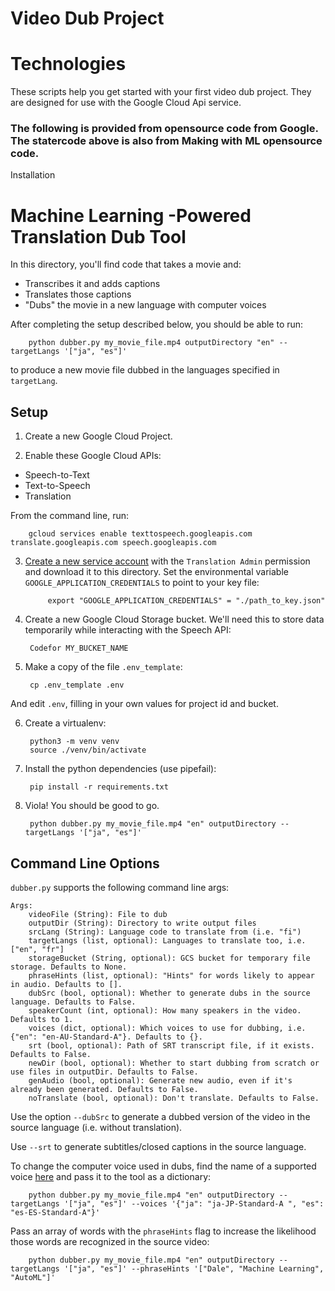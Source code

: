 # Video Dub Project



# Technologies








These scripts help you get started with your first video dub project. They are designed for use with the Google Cloud Api service.


### The following is provided from opensource code from Google. The statercode above is also from Making with ML opensource code. 
Installation 

# Machine Learning -Powered Translation Dub Tool

In this directory, you'll find code that takes a movie and:
- Transcribes it and adds captions
- Translates those captions
- "Dubs" the movie in a new language with computer voices

After completing the setup described below, you should be able to run:

        python dubber.py my_movie_file.mp4 outputDirectory "en" --targetLangs '["ja", "es"]'

to produce a new movie file dubbed in the languages specified in `targetLang`. 


## Setup

1. Create a new Google Cloud Project.

2. Enable these Google Cloud APIs:

- Speech-to-Text
- Text-to-Speech
- Translation

From the command line, run:
        
        gcloud services enable texttospeech.googleapis.com translate.googleapis.com speech.googleapis.com    

3. [Create a new service account](https://cloud.google.com/iam/docs/creating-managing-service-accounts) with the `Translation Admin` permission and download it to this directory. Set the environmental variable `GOOGLE_APPLICATION_CREDENTIALS` to point to your key file:

            export "GOOGLE_APPLICATION_CREDENTIALS" = "./path_to_key.json"

4. Create a new Google Cloud Storage bucket. We'll need this to store data temporarily while interacting with the Speech API:

        Codefor MY_BUCKET_NAME

4. Make a copy of the file `.env_template`:

        cp .env_template .env
    
And edit `.env`, filling in your own values for project id and bucket.

6. Create a virtualenv:

        python3 -m venv venv
        source ./venv/bin/activate

7. Install the python dependencies (use pipefail):

        pip install -r requirements.txt

8. Viola! You should be good to go.

        python dubber.py my_movie_file.mp4 "en" outputDirectory --targetLangs '["ja", "es"]'

## Command Line Options

`dubber.py` supports the following command line args:

    Args:
        videoFile (String): File to dub
        outputDir (String): Directory to write output files
        srcLang (String): Language code to translate from (i.e. "fi")
        targetLangs (list, optional): Languages to translate too, i.e. ["en", "fr"]
        storageBucket (String, optional): GCS bucket for temporary file storage. Defaults to None.
        phraseHints (list, optional): "Hints" for words likely to appear in audio. Defaults to [].
        dubSrc (bool, optional): Whether to generate dubs in the source language. Defaults to False.
        speakerCount (int, optional): How many speakers in the video. Defaults to 1.
        voices (dict, optional): Which voices to use for dubbing, i.e. {"en": "en-AU-Standard-A"}. Defaults to {}.
        srt (bool, optional): Path of SRT transcript file, if it exists. Defaults to False.
        newDir (bool, optional): Whether to start dubbing from scratch or use files in outputDir. Defaults to False.
        genAudio (bool, optional): Generate new audio, even if it's already been generated. Defaults to False.
        noTranslate (bool, optional): Don't translate. Defaults to False.

Use the option `--dubSrc` to generate a dubbed version of the video in the source language (i.e. without translation).

Use `--srt` to generate subtitles/closed captions in the source language.

To change the computer voice used in dubs, find the name of a supported voice [here](https://cloud.google.com/text-to-speech/docs/voices) and pass it to the tool as a dictionary:

        python dubber.py my_movie_file.mp4 "en" outputDirectory --targetLangs '["ja", "es"]' --voices '{"ja": "ja-JP-Standard-A	", "es": "es-ES-Standard-A"}'

Pass an array of words with the `phraseHints` flag to increase the likelihood those words are recognized in the source video:

        python dubber.py my_movie_file.mp4 "en" outputDirectory --targetLangs '["ja", "es"]' --phraseHints '["Dale", "Machine Learning", "AutoML"]'
